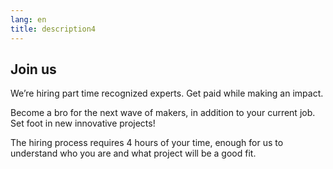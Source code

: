 ```yaml
---
lang: en
title: description4
---
```

## Join us

We’re hiring part time recognized experts. Get paid while making an impact.

Become a bro for the next wave of makers, in addition to your current job. Set foot in new innovative projects!

The hiring process requires 4 hours of your time, enough for us to understand who you are and what project will be a good fit.

